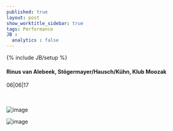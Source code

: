 ```yaml
---
published: true
layout: post
show_worktitle_sidebar: true
tags: Performance
JB :
  analytics : false
---
```


{% include JB/setup %}




<p>
<h4>Rinus van Alebeek, Stögermayer/Hausch/Kühn, Klub Moozak</h4>
06|06|17

<br /><br />
<img src="{{ site.url }}/images/moozak_small.jpg" alt="image">
<p></p>
<img src="{{ site.url }}/images/moozak_small2.jpg" alt="image">
</p>